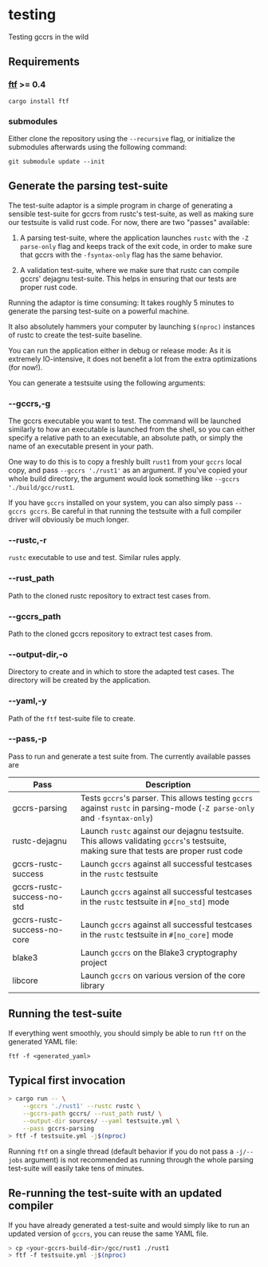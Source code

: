 # testing

Testing gccrs in the wild

## Requirements

### [ftf](https://github.com/CohenArthur/ftf) >= 0.4

`cargo install ftf`

### submodules

Either clone the repository using the `--recursive` flag, or initialize the submodules afterwards
using the following command:

`git submodule update --init`

## Generate the parsing test-suite

The test-suite adaptor is a simple program in charge of generating a sensible test-suite for gccrs from rustc's test-suite, as well as making sure our testsuite is valid rust code. For now, there are two "passes" available: 

1. A parsing test-suite, where the application launches `rustc` with the `-Z parse-only` flag and keeps track of the exit code, in order to make sure that gccrs with the `-fsyntax-only` flag has the same behavior.

2. A validation test-suite, where we make sure that rustc can compile gccrs' dejagnu test-suite. This helps in ensuring that our tests are proper rust code.

Running the adaptor is time consuming: It takes roughly 5 minutes to generate the parsing test-suite on a powerful machine.

It also absolutely hammers your computer by launching `$(nproc)` instances of rustc to create the test-suite baseline.

You can run the application either in debug or release mode: As it is extremely IO-intensive, it does not benefit a lot from the extra optimizations (for now!).

You can generate a testsuite using the following arguments:

### --gccrs,-g

The gccrs executable you want to test. The command will be launched similarly to how an executable is launched from the shell, so you can either specify a relative path to an executable, an absolute path, or simply the name of an executable present in your path.

One way to do this is to copy a freshly built `rust1` from your `gccrs` local copy, and pass `--gccrs './rust1'` as an argument. If you've copied your whole build directory, the argument would look something like `--gccrs './build/gcc/rust1`.

If you have `gccrs` installed on your system, you can also simply pass `--gccrs gccrs`. Be careful in that running the testsuite with a full compiler driver will obviously be much longer.

### --rustc,-r

`rustc` executable to use and test. Similar rules apply.

### --rust_path

Path to the cloned rustc repository to extract test cases from.

### --gccrs_path

Path to the cloned gccrs repository to extract test cases from.

### --output-dir,-o

Directory to create and in which to store the adapted test cases. The directory will be created by the application.

### --yaml,-y

Path of the `ftf` test-suite file to create.

### --pass,-p

Pass to run and generate a test suite from. The currently available passes are

|Pass|Description|
|---|---|
|gccrs-parsing|Tests `gccrs`'s parser. This allows testing `gccrs` against `rustc` in parsing-mode (`-Z parse-only` and `-fsyntax-only`)|
|rustc-dejagnu|Launch `rustc` against our dejagnu testsuite. This allows validating `gccrs`'s testsuite, making sure that tests are proper rust code|
|gccrs-rustc-success|Launch `gccrs` against all successful testcases in the `rustc` testsuite|
|gccrs-rustc-success-no-std|Launch `gccrs` against all successful testcases in the `rustc` testsuite in `#[no_std]` mode|
|gccrs-rustc-success-no-core|Launch `gccrs` against all successful testcases in the `rustc` testsuite in `#[no_core]` mode|
|blake3|Launch `gccrs` on the Blake3 cryptography project|
|libcore|Launch `gccrs` on various version of the core library|

## Running the test-suite

If everything went smoothly, you should simply be able to run `ftf` on the generated YAML file:

`ftf -f <generated_yaml>`

## Typical first invocation

```sh
> cargo run -- \
	--gccrs './rust1' --rustc rustc \
	--gccrs-path gccrs/ --rust_path rust/ \
	--output-dir sources/ --yaml testsuite.yml \
	--pass gccrs-parsing
> ftf -f testsuite.yml -j$(nproc)
```

Running `ftf` on a single thread (default behavior if you do not pass a `-j/--jobs` argument) is not recommended as running through the whole parsing test-suite will easily take tens of minutes.

## Re-running the test-suite with an updated compiler

If you have already generated a test-suite and would simply like to run an updated version of `gccrs`, you can reuse the same YAML file.

```sh
> cp <your-gccrs-build-dir>/gcc/rust1 ./rust1
> ftf -f testsuite.yml -j$(nproc)
```
